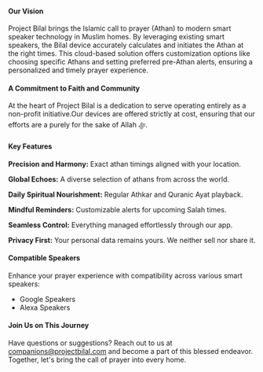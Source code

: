 #### Our Vision
Project Bilal brings the Islamic call to prayer (Athan) to modern smart speaker technology in Muslim homes. By leveraging existing smart speakers, the Bilal device accurately calculates and initiates the Athan at the right times. This cloud-based solution offers customization options like choosing specific Athans and setting preferred pre-Athan alerts, ensuring a personalized and timely prayer experience.

#### A Commitment to Faith and Community
At the heart of Project Bilal is a dedication to serve operating entirely as a non-profit initiative.Our devices are offered strictly at cost, ensuring that our efforts are a purely for the sake of Allah ﷻ.

#### Key Features

**Precision and Harmony:** Exact athan timings aligned with your location.

**Global Echoes:** A diverse selection of athans from across the world.

**Daily Spiritual Nourishment:** Regular Athkar and Quranic Ayat playback.

**Mindful Reminders:** Customizable alerts for upcoming Salah times.

**Seamless Control:** Everything managed effortlessly through our app.

**Privacy First:** Your personal data remains yours. We neither sell nor share it.

#### Compatible Speakers
Enhance your prayer experience with compatibility across various smart speakers:

* Google Speakers
* Alexa Speakers
  
#### Join Us on This Journey
Have questions or suggestions? Reach out to us at companions@projectbilal.com and become a part of this blessed endeavor. Together, let's bring the call of prayer into every home.